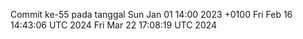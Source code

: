 Commit ke-55 pada tanggal Sun Jan 01 14:00 2023 +0100
Fri Feb 16 14:43:06 UTC 2024
Fri Mar 22 17:08:19 UTC 2024
